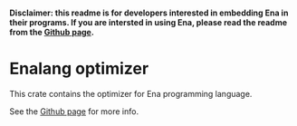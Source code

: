 #### Disclaimer: this readme is for developers interested in embedding Ena in their programs. If you are intersted in using Ena, please read the readme from the [Github page](https://github.com/kislball/ena).

# Enalang optimizer

This crate contains the optimizer for Ena programming language.

See the [Github page](https://github.com/kislball/ena) for more info.